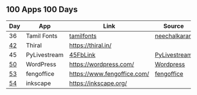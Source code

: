 ## 100 Apps 100 Days

| Day  | App          | Link                          | Source         |
| ---- | ------------ | ----------------------------- | -------------- |
| 36   | Tamil Fonts  | [tamilfonts]                  | [neechalkaran] |
| [42] | Thiral       | <https://thiral.in/>          |                |
| 45   | PyLivestream | [45FbLink]                    | [PyLivestream] |
| [50] | WordPress    | <https://wordpress.com/>      | [Wordpress]    |
| [53] | fengoffice   | <https://www.fengoffice.com/> | [fengoffice]   |
| [54] | inkscape     | <https://inkscape.org/>       |                |

[PyLivestream]: https://github.com/scivision/PyLivestream
[45FbLink]: https://www.facebook.com/share/p/1VUzyQKMko5rpmNB/
[Wordpress]: https://github.com/WordPress/WordPress
[tamilfonts]: https://oss.neechalkaran.com/tamilfonts/
[neechalkaran]: https://oss.neechalkaran.com/
[42]: https://www.facebook.com/selva.murali/posts/pfbid0sbymW7UxkcFiHoyQHcm4fPokYpy4zdiUGTZVYw288G2xEBcLAJ16SteGw1kbbr9Jl
[50]: https://www.facebook.com/share/p/vmkUMM4wYfCkmA6h/
[53]: https://www.facebook.com/share/p/a7vtAz3A7xuADpAW/
[fengoffice]: https://github.com/fengoffice/fengoffice
[54]: https://www.facebook.com/share/p/AJF6Xaz4wQH86YAF/
